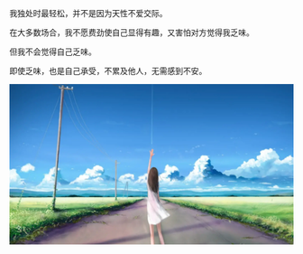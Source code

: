 我独处时最轻松，并不是因为天性不爱交际。

在大多数场合，我不愿费劲使自己显得有趣，又害怕对方觉得我乏味。

但我不会觉得自己乏味。

即使乏味，也是自己承受，不累及他人，无需感到不安。

![](./01.webp)
